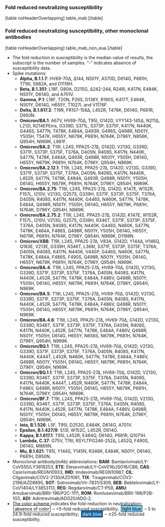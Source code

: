 ### Fold reduced neutralizing susceptibility
[table noHeaderOverlapping]
table_mab
[/table]

### Fold reduced neutralizing susceptibility, other monoclonal antibodies

[table noHeaderOverlapping]
table_mab_non_eua
[/table]

- The fold reduction in susceptibility is the median value of results, the
  subscript is the number of samples. “-” indicates absence of susceptibility
  data.
- Spike mutations:
  - **Alpha, B.1.1.7**: HV69-70∆, ∆144, N501Y, A570D, D614G, P681H, T716I,
    S982A, and D1118H.
  - **Beta, B.1.351**: L18F, D80A, D215G, ∆242-244, R246I, K417N, E484K, N501Y,
    D614G, and A701V.
  - **Gamma, P.1**: L18F, T20N, P26S, D138Y, R190S, K417T, E484K, N501Y, D614G,
    H655Y, T1027I, and V1176F.
  - **Delta, B.1.617.2**: T19R, FR157-158∆, L452R, T478K, D614G, P681R, D950N.
  - **Omicron/BA.1**: A67V, HV69-70∆, T95I, G142D, VYY143-145∆, N211∆, L212I,
    R214EPEins, G339D, S371L, S373P, S375F, K417N, N440K, G446S, S477N, T478K,
    E484A, Q493R, G496S, Q498R, N501Y, Y505H, T547K, H655Y, N679K, P681H, N764K,
    D796Y, N856K, Q954H, N969K, L981F.
  - **Omicron/BA.2**: T19I, L24S, PPA25-27∆, G142D, V213G, G339D, S371F, S373P,
    S375F, T376A, D405N, R408S, K417N, N440K, S477N, T478K, E484A, Q493R, Q498R,
    N501Y, Y505H, D614G, H655Y, N679K, P681H, N764K, D796Y, Q954H, N969K.
  - **Omicron/BA.2.12.1**: T19I, L24S, PPA25-27∆, G142D, V213G, G339D, S371F,
    S373P, S375F, T376A, D405N, R408S, K417N, N440K, L452R, S477N, T478K, E484A,
    Q493R, Q498R, N501Y, Y505H, D614G, H655Y, N679K, P681H, N764K, D796Y, Q954H,
    N969K.
  - **Omicron/BA.2.75**: T19I, L24S, PPA25-27∆, G142D, K147E, W152R, F157L,
    I210V, V213G, G257S, G339H, S371F, S373P, S375F, T376A, D405N, R408S,
    K417N, N440K, G446S, N460K, S477N, T478K, E484A, Q498R, N501Y, Y505H,
    D614G, H655Y, N679K, P681H, N764K, D796Y, Q954H, N969K.
  - **Omicron/BA.2.75.2**: T19I, L24S, PPA25-27∆, G142D, K147E, W152R, F157L,
    I210V, V213G, G257S, G339H, R346T, S371F, S373P, S375F, T376A, D405N, R408S,
    K417N, N440K, G446S, N460K, S477N, T478K, E484A, F486S, Q498R, N501Y, Y505H,
    D614G, H655Y, N679K, P681H, N764K, D796Y, Q954H, N969K, D1199N.
  - **Omicron/XBB**: T19I, L24S, PPA25-27∆, V83A, G142D, Y144∆, H146Q, Q183E,
    V213E, G339H, R346T, L368I, S371F, S373P, S375F, T376A, D405N, R408S,
    K417N, N440K, V445P, G446S, N460K, S477N, T478K, E484A, F486S, F490S,
    Q498R, N501Y, Y505H, D614G, H655Y, N679K, P681H, N764K, D796Y, Q954H, N969K.
  - **Omicron/BA.4**: T19I, L24S, PPA25-27∆, HV69-70∆, G142D, V213G, G339D,
    S371F, S373P, S375F, T376A, D405N, R408S, K417N, N440K, L452R, S477N, T478K,
    E484A, F486V, Q498R, N501Y, Y505H, D614G, H655Y, N679K, P681H, N764K, D796Y,
    Q954H, N969K.
  - **Omicron/BA.5**: T19I, L24S, PPA25-27∆, HV69-70∆, G142D, V213G, G339D,
    S371F, S373P, S375F, T376A, D405N, R408S, K417N, N440K, L452R, S477N, T478K,
    E484A, F486V, Q498R, N501Y, Y505H, D614G, H655Y, N679K, P681H, N764K, D796Y,
    Q954H, N969K.
  - **Omicron/BA.4.6**: T19I, L24S, PPA25-27∆, HV69-70∆, G142D, V213G, G339D, R346T,
    S371F, S373P, S375F, T376A, D405N, R408S, K417N, N440K, L452R, S477N, T478K,
    E484A, F486V, Q498R, N501Y, Y505H, D614G, H655Y, N658S, N679K, P681H, N764K, D796Y,
    Q954H, N969K.
  - **Omicron/BQ.1**: T19I, L24S, PPA25-27∆, HV69-70∆, G142D, V213G, G339D,
    S371F, S373P, S375F, T376A, D405N, R408S, K417N, N440K, K444T, L452R,
    N460K, S477N, T478K, E484A, F486V, Q498R, N501Y, Y505H, D614G, H655Y,
    N679K, P681H, N764K, D796Y, Q954H, N969K.
  - **Omicron/BQ.1.1**: T19I, L24S, PPA25-27∆, HV69-70∆, G142D, V213G, G339D,
    R346T, S371F, S373P, S375F, T376A, D405N, R408S, K417N, N440K, K444T,
    L452R, N460K, S477N, T478K, E484A, F486V, Q498R, N501Y, Y505H, D614G,
    H655Y, N679K, P681H, N764K, D796Y, Q954H, N969K.
  - **Omicron/BF.7**: T19I, L24S, PPA25-27∆, HV69-70∆, G142D, V213G, G339D,
    R346T, S371F, S373P, S375F, T376A, D405N, R408S, K417N, N440K, L452R,
    S477N, T478K, E484A, F486V, Q498R, N501Y, Y505H, D614G, H655Y, N679K,
    P681H, N764K, D796Y, Q954H, N969K.
  - **Iota, B.1.526**: L5F, T95I, D253G, E484K, D614G, A701V.
  - **Epsilon, B.1.427/9**: S13I, W152C, L452R, D614G.
  - **Kappa, B.1.617.1**: T95I, L452R, E484Q, D614G, P681R, Q1071H.
  - **Lambda, C.37**: G75V, T76I, RSYLTPG246-252∆, L452Q, F490S, D614G, M869N.
  - **Mu, B.1.621**: T95I, Y144S, Y145N, R346K, E484K, N501Y, D614G, P681H, D950N.
- Monoclonal antibody(mAb) abbreviations: **BAM**:
  Bamlanivimab/LY-CoV555/LY3819253, **ETE**: Etesevimab/LY-CoV016/JS016/CB6,
  **CAS**: Casirivimab/REGN10933, **IMD**: Imdevimab/REGN10987, **CIL**:
  Cilgavimab/COV2-2130/AZD1061, **TIX**: Tixagevimab/COV2-2196/AZD8895, **SOT**:
  Sotrovimab/Vir-7831/S309, **BEB**: Bebtelovimab/LY-CoV1404/LY3853113, **REG**:
  Regdanvimab/CT-P59, **AMU**: Amubarvimab/BRII-196/P2C-1f11, **ROM**:
  Romlusevimab/BRII-198/P2B-1G5, **ADI**: Adintrevimab/ADG20/ADG-2.
- The color scheme indicates the fold-reduction in neutralization:
  <span style="padding: .1rem .2rem; margin: 0 .2rem; border: 1px solid black; background-color: #ffffff; color: black;">absence of color</span>
  – &lt;5-fold reduced susceptibility;
  <span style="padding: .1rem .2rem; margin: 0 .2rem; border: 1px solid black; background-color: #7fcbee; color: black;">light blue</span>
  – 5 to 24.9-fold reduced susceptibility;
  <span style="padding: .1rem .2rem; margin: 0 .2rem; border: 1px solid black; background-color: #146aa8; color: white;">dark blue</span>
  – ≥25-fold reduced susceptibility.
